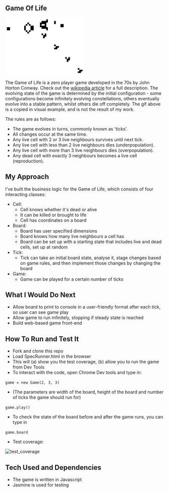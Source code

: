 ## Game Of Life

![game_of_life_example](./public/images/Gospers_glider_gun.gif)

The Game of Life is a zero player game developed in the 70s by John Horton Conway. Check out the [wikipedia article](https://en.wikipedia.org/wiki/Conway%27s_Game_of_Life) for a full description. The evolving state of the game is determined by the initial configuration - some configurations become infinitely evolving constellations, others eventually evolve into a stable pattern, whilst others die off completely. The gif above is a copied in visual example, and is not the result of my work.

The rules are as follows:

- The game evolves in turns, commonly known as 'ticks'.
- All changes occur at the same time.
- Any live cell with 2 or 3 live neighbours survives until next tick.
- Any live cell with less than 2 live neighbours dies (underpopulation).
- Any live cell with more than 3 live neighbours dies (overpopulation).
- Any dead cell with exactly 3 neighbours becomes a live cell (reproduction).

## My Approach

I've built the business logic for the Game of Life, which consists of four interacting classes:
- Cell:
  - Cell knows whether it's dead or alive
  - It can be killed or brought to life
  - Cell has coordinates on a board
- Board:
  - Board has user specified dimensions
  - Board knows how many live neighbours a cell has
  - Board can be set up with a starting state that includes live and dead cells, set up at random
- Tick:
  - Tick can take an initial board state, analyse it, stage changes based on game rules, and then implement those changes by changing the board
- Game:
  - Game can be played for a certain number of ticks

## What I Would Do Next

- Allow board to print to console in a user-friendly format after each tick, so user can see game play
- Allow game to run infinitely, stopping if steady state is reached
- Build web-based game front-end

## How To Run and Test It

- Fork and clone this repo
- Load SpecRunner.html in the browser
- This will (a) show you the test coverage, (b) allow you to run the game from Dev Tools
- To interact with the code, open Chrome Dev tools and type in:

```game = new Game(2, 3, 3)```

- (The parameters are width of the board, height of the board and number of ticks the game should run for)

```game.play() ```

- To check the state of the board before and after the game runs, you can type in

```game.board```

- Test coverage:

![test_coverage](./public/images/test_coverage.png)

## Tech Used and Dependencies

- The game is written in Javascript
- Jasmine is used for testing
